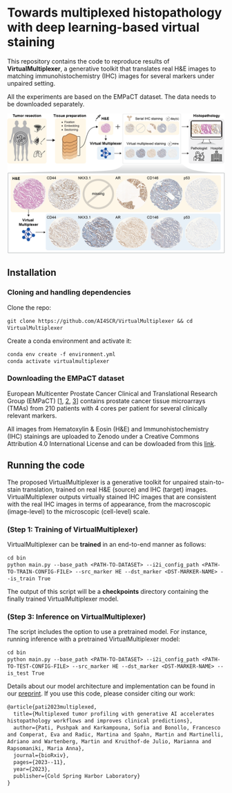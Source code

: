 # Towards multiplexed histopathology with deep learning-based virtual staining

This repository contains the code to reproduce results of **VirtualMultiplexer**, a generative toolkit that translates real H&E images to matching immunohistochemistry (IHC) images for several markers under unpaired setting.

All the experiments are based on the EMPaCT dataset. The data needs to be downloaded separately. 

![Overview of the proposed approach.](figs/introduction.png)

## Installation 

### Cloning and handling dependencies 

Clone the repo:

```
git clone https://github.com/AI4SCR/VirtualMultiplexer && cd VirtualMultiplexer
```

Create a conda environment and activate it:

```
conda env create -f environment.yml
conda activate virtualmultiplexer
```

### Downloading the EMPaCT dataset 

European Multicenter Prostate Cancer Clinical and Translational Research Group (EMPaCT) [[1](https://www.sciencedirect.com/science/article/pii/S0022534712029710), [2](https://www.sciencedirect.com/science/article/pii/S2405456917300020), [3](https://www.frontiersin.org/journals/oncology/articles/10.3389/fonc.2020.00246/full)] contains prostate cancer tissue microarrays (TMAs) from 210 patients with 4 cores per patient for several clinically relevant markers.

All images from Hematoxylin & Eosin (H&E) and Immunohistochemistry (IHC) stainings are uploaded to Zenodo under a Creative Commons Attribution 4.0 International License and can be dowloaded from this [link](https://zenodo.org/records/10066853).

## Running the code 

The proposed VirtualMultiplexer is a generative toolkit for unpaired stain-to-stain translation, trained on real H&E (source) and IHC (target) images.
VirtualMultiplexer outputs virtually stained IHC images that are consistent with the real IHC images in terms of appearance, from the macroscopic (image-level) to the microscopic (cell-level) scale.

### (Step 1: Training of VirtualMultiplexer)
VirtualMultiplexer can be **trained** in an end-to-end manner as follows:

```
cd bin
python main.py --base_path <PATH-TO-DATASET> --i2i_config_path <PATH-TO-TRAIN-CONFIG-FILE> --src_marker HE --dst_marker <DST-MARKER-NAME> --is_train True
```

The output of this script will be a **checkpoints** directory containing the finally trained VirtualMultiplexer model.


### (Step 3: Inference on VirtualMultiplexer)

The script includes the option to use a pretrained model.
For instance, running inference with a pretrained VirtualMultiplexer model: 

```
cd bin
python main.py --base_path <PATH-TO-DATASET> --i2i_config_path <PATH-TO-TEST-CONFIG-FILE> --src_marker HE --dst_marker <DST-MARKER-NAME> --is_test True
```

Details about our model architecture and implementation can be found in our [preprint](https://www.biorxiv.org/content/10.1101/2023.11.29.568996v1). If you use this code, please consider citing our work:

```
@article{pati2023multiplexed,
  title={Multiplexed tumor profiling with generative AI accelerates histopathology workflows and improves clinical predictions},
  author={Pati, Pushpak and Karkampouna, Sofia and Bonollo, Francesco and Comperat, Eva and Radic, Martina and Spahn, Martin and Martinelli, Adriano and Wartenberg, Martin and Kruithof-de Julio, Marianna and Rapsomaniki, Maria Anna},
  journal={bioRxiv},
  pages={2023--11},
  year={2023},
  publisher={Cold Spring Harbor Laboratory}
} 
```
